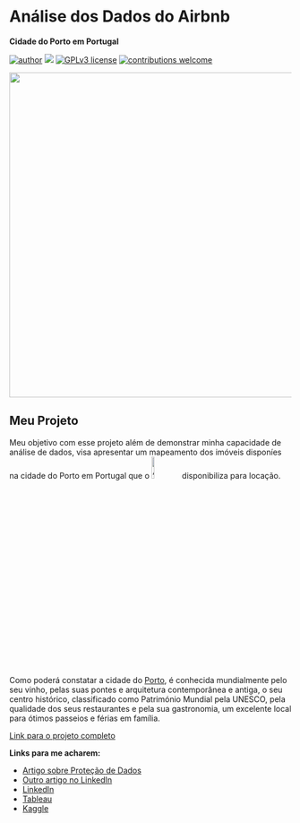 # Análise dos Dados do Airbnb 
**Cidade do Porto em Portugal**


[![author](https://img.shields.io/badge/author-rgolino-red.svg)](https://www.linkedin.com/in/renato-golino/) [![](https://img.shields.io/badge/python-3.7+-blue.svg)](https://www.python.org/downloads/release/python-365/) [![GPLv3 license](https://img.shields.io/badge/License-GPLv3-blue.svg)](http://perso.crans.org/besson/LICENSE.html) [![contributions welcome](https://img.shields.io/badge/contributions-welcome-brightgreen.svg?style=flat)](https://github.com/rafaelnduarte/portfolio/issues)

<p align="center">
  <img src="https://img.freepik.com/free-photo/data-information-analytics-perfomance-concept_53876-167154.jpg?t=st=1720790850~exp=1720794450~hmac=02ba01f3f1b862ed5c79e6b5446f1696e39162fd19c1ba8030caadb7d2a6c1dc&w=1800"height=580px >
</p>

## Meu Projeto 

Meu objetivo com esse projeto além de demonstrar minha capacidade de análise de dados, visa apresentar um mapeamento dos imóveis disponíes na cidade do Porto em Portugal que o  <img alt="Analisando Airbnb" width="10%" src="https://www.area360.com.au/wp-content/uploads/2017/09/airbnb-logo.jpg">  disponibiliza para locação.
Como poderá constatar a cidade do [Porto](https://pt.wikipedia.org/wiki/Porto), é conhecida mundialmente pelo seu vinho, pelas suas pontes e arquitetura contemporânea e antiga, o seu centro histórico, classificado como Património Mundial pela UNESCO, pela qualidade dos seus restaurantes e pela sua gastronomia, um excelente local para ótimos passeios e férias em família.


[Link para o projeto completo](https://medium.com/@renatogolino)

**Links para me acharem:**
* [Artigo sobre Proteção de Dados](https://www.linkedin.com/pulse/anonimiza%25C3%25A7%25C3%25A3o-de-dados-preservando-privacidade-sem-perder-golino-7y5uf/?trackingId=ZQkapQMDS5%2BtP%2Bb6Hd6%2Bvw%3D%3D)
* [Outro artigo no LinkedIn](https://www.linkedin.com/in/renato-golino/recent-activity/articles/)
* [LinkedIn](https://www.linkedin.com/in/renato-golino/)
* [Tableau](https://public.tableau.com/app/profile/renato.golino/vizzes)
* [Kaggle](https://www.kaggle.com/renatogolino)






 

